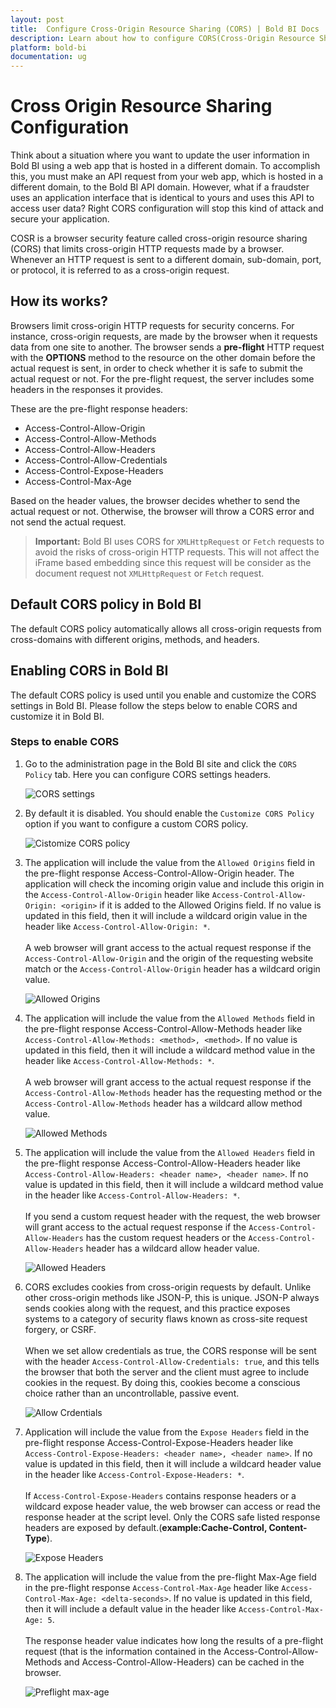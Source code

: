 ```yaml
---
layout: post
title:  Configure Cross-Origin Resource Sharing (CORS) | Bold BI Docs
description: Learn about how to configure CORS(Cross-Origin Resource Sharing) settings and how to customize it in Bold BI embedded application.
platform: bold-bi
documentation: ug
---
```


# Cross Origin Resource Sharing Configuration

Think about a situation where you want to update the user information in Bold BI using a web app that is hosted in a different domain. To accomplish this, you must make an API request from your web app, which is hosted in a different domain, to the Bold BI API domain. However, what if a fraudster uses an application interface that is identical to yours and uses this API to access user data? Right CORS configuration will stop this kind of attack and secure your application.

COSR is a browser security feature called cross-origin resource sharing (CORS) that limits cross-origin HTTP requests made by a browser. Whenever an HTTP request is sent to a different domain, sub-domain, port, or protocol, it is referred to as a cross-origin request.

## How its works?

Browsers limit cross-origin HTTP requests for security concerns. For instance, cross-origin requests, are made by the browser when it requests data from one site to another. The browser sends a **pre-flight** HTTP request with the **OPTIONS** method to the resource on the other domain before the actual request is sent, in order to check whether it is safe to submit the actual request or not. For the pre-flight request, the server includes some headers in the responses it provides.

These are the pre-flight response headers:
    
* Access-Control-Allow-Origin
* Access-Control-Allow-Methods
* Access-Control-Allow-Headers
* Access-Control-Allow-Credentials
* Access-Control-Expose-Headers
* Access-Control-Max-Age

Based on the header values, the browser decides whether to send the actual request or not. Otherwise, the browser will throw a CORS error and not send the actual request.

> **Important:** Bold BI uses CORS for `XMLHttpRequest` or `Fetch` requests to avoid the risks of cross-origin HTTP requests. This will not affect the iFrame based embedding since this request will be consider as the document request not `XMLHttpRequest` or `Fetch` request.

## Default CORS policy in Bold BI

The default CORS policy automatically allows all cross-origin requests from cross-domains with different origins, methods, and headers.

## Enabling CORS in Bold BI

The default CORS policy is used until you enable and customize the CORS settings in Bold BI. Please follow the steps below to enable CORS and customize it in Bold BI.

### Steps to enable CORS

1. Go to the administration page in the Bold BI site and click the `CORS Policy` tab. Here you can configure CORS settings headers.

    ![CORS settings](/static/assets/security-configuration/images/cors-settings.png#width=45%)

2. By default it is disabled. You should enable the `Customize CORS Policy` option if you want to configure a custom CORS policy.

    ![Cistomize CORS policy](/static/assets/security-configuration/images/customize-cors-policy.png#width=45%)

3. The application will include the value from the `Allowed Origins` field in the pre-flight response Access-Control-Allow-Origin header. The application will check the incoming origin value and include this origin in the `Access-Control-Allow-Origin` header like `Access-Control-Allow-Origin: <origin>` if it is added to the Allowed Origins field. If no value is updated in this field, then it will include a wildcard origin value in the header like `Access-Control-Allow-Origin: *`.<br/><br/>A web browser will grant access to the actual request response if the `Access-Control-Allow-Origin` and the origin of the requesting website match or the `Access-Control-Allow-Origin` header has a wildcard origin value.

      ![Allowed Origins](/static/assets/security-configuration/images/allowed-origins.png#width=45%)

4. The application will include the value from the `Allowed Methods` field in the pre-flight response Access-Control-Allow-Methods header like `Access-Control-Allow-Methods: <method>, <method>`. If no value is updated in this field, then it will include a wildcard method value in the header like `Access-Control-Allow-Methods: *`.<br/><br/> A web browser will grant access to the actual request response if the `Access-Control-Allow-Methods` header has the requesting method or the `Access-Control-Allow-Methods` header has a wildcard allow method value.

    ![Allowed Methods](/static/assets/security-configuration/images/allowed-methods.png#width=45%)

5. The application will include the value from the `Allowed Headers` field in the pre-flight response Access-Control-Allow-Headers header like `Access-Control-Allow-Headers: <header name>, <header name>`. If no value is updated in this field, then it will include a wildcard method value in the header like `Access-Control-Allow-Headers: *`.<br/><br/>If you send a custom request header with the request, the web browser will grant access to the actual request response if the `Access-Control-Allow-Headers` has the custom request headers or the `Access-Control-Allow-Headers` header has a wildcard allow header value.

    ![Allowed Headers](/static/assets/security-configuration/images/allowed-headers.png#width=45%)

6. CORS excludes cookies from cross-origin requests by default. Unlike other cross-origin methods like JSON-P, this is unique. JSON-P always sends cookies along with the request, and this practice exposes systems to a category of security flaws known as cross-site request forgery, or CSRF.<br/><br/>When we set allow credentials as true, the CORS response will be sent with the header `Access-Control-Allow-Credentials: true`, and this tells the browser that both the server and the client must agree to include cookies in the request. By doing this, cookies become a conscious choice rather than an uncontrollable, passive event.

    ![Allow Crdentials](/static/assets/security-configuration/images/allow-credentials.png#width=45%)

7. Application will include the value from the `Expose Headers` field in the pre-flight response Access-Control-Expose-Headers header like `Access-Control-Expose-Headers: <header name>, <header name>`. If no value is updated in this field, then it will include a wildcard header value in the header like `Access-Control-Expose-Headers: *`.<br/><br/>If `Access-Control-Expose-Headers` contains response headers or a wildcard expose header value, the web browser can access or read the response header at the script level. Only the CORS safe listed response headers are exposed by default.(**example:Cache-Control, Content-Type**).

    ![Expose Headers](/static/assets/security-configuration/images/expose-headers.png#width=45%)

8. The application will include the value from the pre-flight Max-Age field in the pre-flight response `Access-Control-Max-Age` header like `Access-Control-Max-Age: <delta-seconds>`. If no value is updated in this field, then it will include a default value in the header like `Access-Control-Max-Age: 5`.<br/><br/>The response header value indicates how long the results of a pre-flight request (that is the information contained in the Access-Control-Allow-Methods and Access-Control-Allow-Headers) can be cached in the browser.

    ![Preflight max-age](/static/assets/security-configuration/images/preflight-max-age.png#width=45%)